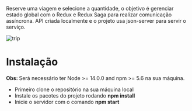 Reserve uma viagem e selecione a quantidade, o objetivo é gerenciar estado global com o Redux e Redux Saga para realizar comunicação assíncrona.
API criada localmente e o projeto usa json-server para servir o serviço.

![trip](https://user-images.githubusercontent.com/55710562/176753467-9eb9bf30-caea-4cc9-aa8f-8abd676280cb.png)


<h1>Instalação</h1>

<strong>Obs: </strong> Será necessário ter Node >= 14.0.0 and npm >= 5.6 na sua máquina.

<ul>
  <li>Primeiro clone o repositório na sua máquina local</li>
  <li>Instale os pacotes do projeto rodando <strong>npm install</strong></li>
  <li>Inicie o servidor com o comando <strong>npm start</strong></li>
</ul>

